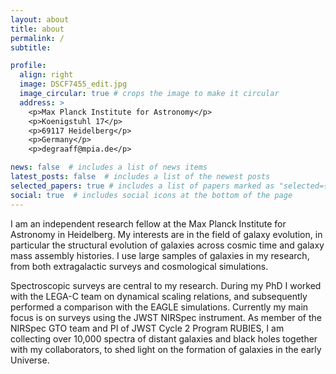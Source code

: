 ```yaml
---
layout: about
title: about
permalink: /
subtitle: 

profile:
  align: right
  image: DSCF7455_edit.jpg
  image_circular: true # crops the image to make it circular
  address: >
    <p>Max Planck Institute for Astronomy</p>
    <p>Koenigstuhl 17</p>
    <p>69117 Heidelberg</p>
    <p>Germany</p>
    <p>degraaff@mpia.de</p>

news: false  # includes a list of news items
latest_posts: false  # includes a list of the newest posts
selected_papers: true # includes a list of papers marked as "selected={true}"
social: true  # includes social icons at the bottom of the page
---
```


I am an independent research fellow at the Max Planck Institute for Astronomy in Heidelberg. My interests are in the field of galaxy evolution, in particular the structural evolution of galaxies across cosmic time and galaxy mass assembly histories. I use large samples of galaxies in my research, from both extragalactic surveys and cosmological simulations.

Spectroscopic surveys are central to my research. During my PhD I worked with the LEGA-C team on dynamical scaling relations, and subsequently performed a comparison with the EAGLE simulations. Currently my main focus is on surveys using the JWST NIRSpec instrument. As member of the NIRSpec GTO team and PI of JWST Cycle 2 Program RUBIES, I am collecting over 10,000 spectra of distant galaxies and black holes together with my collaborators, to shed light on the formation of galaxies in the early Universe.



